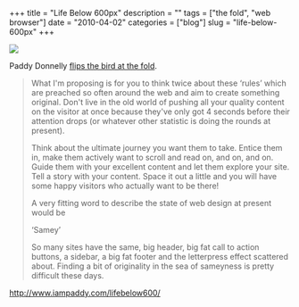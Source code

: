 +++
title = "Life Below 600px"
description = ""
tags = ["the fold", "web browser"]
date = "2010-04-02"
categories = ["blog"]
slug = "life-below-600px"
+++



  <div class="notebook-screenshot"><a href="http://www.iampaddy.com/lifebelow600/"><img src="http://media.konigi.com/bluga/wt4bb5f8925942a_large.jpg"/></a></div><p>Paddy Donnelly <a href="http://www.iampaddy.com/lifebelow600/">flips the bird at the fold</a>.</p>

<p><blockquote>What I'm proposing is for you to think twice about these ‘rules’ which are preached so often around the web and aim to create something original. Don't live in the old world of pushing all your quality content on the visitor at once because they've only got 4 seconds before their attention drops (or whatever other statistic is doing the rounds at present).</p>

<p>Think about the ultimate journey you want them to take. Entice them in, make them actively want to scroll and read on, and on, and on. Guide them with your excellent content and let them explore your site. Tell a story with your content. Space it out a little and you will have some happy visitors who actually want to be there!</p>

<p>A very fitting word to describe the state of web design at present would be</p>

<p>‘Samey’</p>

<p>So many sites have the same, big header, big fat call to action buttons, a sidebar, a big fat footer and the letterpress effect scattered about. Finding a bit of originality in the sea of sameyness is pretty difficult these days. </blockquote></p>

    
  <a href="http://www.iampaddy.com/lifebelow600/">http://www.iampaddy.com/lifebelow600/</a>
